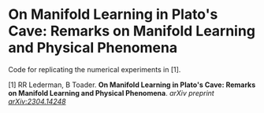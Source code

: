 # On Manifold Learning in Plato's Cave: Remarks on Manifold Learning and Physical Phenomena

Code for replicating the numerical experiments in [1].

[1] RR Lederman, B Toader. __On Manifold Learning in Plato's Cave: Remarks on Manifold Learning and Physical Phenomena__.
_arXiv preprint [arXiv:2304.14248](https://arxiv.org/pdf/2304.14248)_

